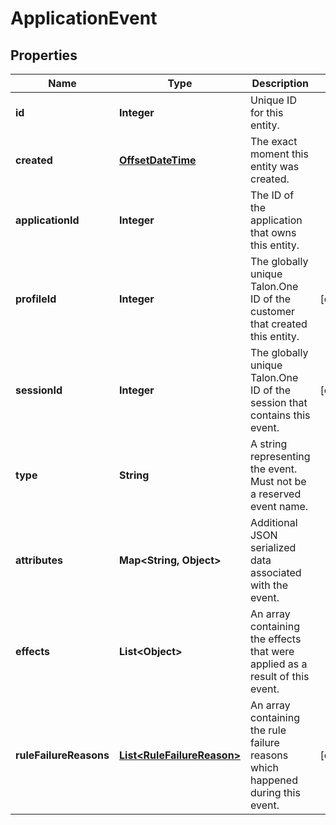 

# ApplicationEvent

## Properties

Name | Type | Description | Notes
------------ | ------------- | ------------- | -------------
**id** | **Integer** | Unique ID for this entity. | 
**created** | [**OffsetDateTime**](OffsetDateTime.md) | The exact moment this entity was created. | 
**applicationId** | **Integer** | The ID of the application that owns this entity. | 
**profileId** | **Integer** | The globally unique Talon.One ID of the customer that created this entity. |  [optional]
**sessionId** | **Integer** | The globally unique Talon.One ID of the session that contains this event. |  [optional]
**type** | **String** | A string representing the event. Must not be a reserved event name. | 
**attributes** | **Map&lt;String, Object&gt;** | Additional JSON serialized data associated with the event. | 
**effects** | **List&lt;Object&gt;** | An array containing the effects that were applied as a result of this event. | 
**ruleFailureReasons** | [**List&lt;RuleFailureReason&gt;**](RuleFailureReason.md) | An array containing the rule failure reasons which happened during this event. |  [optional]



